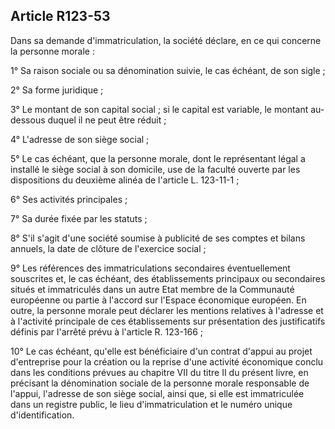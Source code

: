 Article R123-53
----
Dans sa demande d'immatriculation, la société déclare, en ce qui concerne la
personne morale :

1° Sa raison sociale ou sa dénomination suivie, le cas échéant, de son sigle ;

2° Sa forme juridique ;

3° Le montant de son capital social ; si le capital est variable, le montant
au-dessous duquel il ne peut être réduit ;

4° L'adresse de son siège social ;

5° Le cas échéant, que la personne morale, dont le représentant légal a installé
le siège social à son domicile, use de la faculté ouverte par les dispositions
du deuxième alinéa de l'article L. 123-11-1 ;

6° Ses activités principales ;

7° Sa durée fixée par les statuts ;

8° S'il s'agit d'une société soumise à publicité de ses comptes et bilans
annuels, la date de clôture de l'exercice social ;

9° Les références des immatriculations secondaires éventuellement souscrites et,
le cas échéant, des établissements principaux ou secondaires situés et
immatriculés dans un autre Etat membre de la Communauté européenne ou partie à
l'accord sur l'Espace économique européen. En outre, la personne morale peut
déclarer les mentions relatives à l'adresse et à l'activité principale de ces
établissements sur présentation des justificatifs définis par l'arrêté prévu à
l'article R. 123-166 ;

10° Le cas échéant, qu'elle est bénéficiaire d'un contrat d'appui au projet
d'entreprise pour la création ou la reprise d'une activité économique conclu
dans les conditions prévues au chapitre VII du titre II du présent livre, en
précisant la dénomination sociale de la personne morale responsable de l'appui,
l'adresse de son siège social, ainsi que, si elle est immatriculée dans un
registre public, le lieu d'immatriculation et le numéro unique d'identification.
